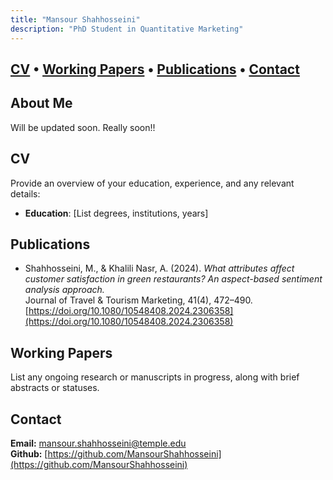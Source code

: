 ```yaml
---
title: "Mansour Shahhosseini"
description: "PhD Student in Quantitative Marketing"
---
```

[CV](#cv) • [Working Papers](#working-papers) • [Publications](#publications) • [Contact](#contact)
---
## About Me
Will be updated soon. Really soon!!

## <a name="cv"></a>CV
Provide an overview of your education, experience, and any relevant details:

- **Education**: [List degrees, institutions, years]  

## <a name="publications"></a>Publications
- Shahhosseini, M., & Khalili Nasr, A. (2024). *What attributes affect customer satisfaction in green restaurants? An aspect-based sentiment analysis approach.*  
  Journal of Travel & Tourism Marketing, 41(4), 472–490.  
  [https://doi.org/10.1080/10548408.2024.2306358](https://doi.org/10.1080/10548408.2024.2306358)
  
## <a name="working-papers"></a>Working Papers
List any ongoing research or manuscripts in progress, along with brief abstracts or statuses.


## <a name="contact"></a>Contact
**Email:** [mansour.shahhosseini@temple.edu](mailto:mansour.shahhosseini@temple.edu)   
**Github:** [https://github.com/MansourShahhosseini](https://github.com/MansourShahhosseini)
